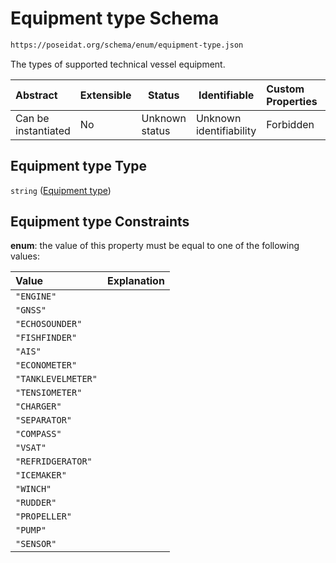 # Equipment type Schema

```txt
https://poseidat.org/schema/enum/equipment-type.json
```

The types of supported technical vessel equipment.


| Abstract            | Extensible | Status         | Identifiable            | Custom Properties | Additional Properties | Access Restrictions | Defined In                                                                     |
| :------------------ | ---------- | -------------- | ----------------------- | :---------------- | --------------------- | ------------------- | ------------------------------------------------------------------------------ |
| Can be instantiated | No         | Unknown status | Unknown identifiability | Forbidden         | Allowed               | none                | [equipment-type.json](schemas/enum/equipment-type.json "open original schema") |

## Equipment type Type

`string` ([Equipment type](equipment-type.md))

## Equipment type Constraints

**enum**: the value of this property must be equal to one of the following values:

| Value              | Explanation |
| :----------------- | ----------- |
| `"ENGINE"`         |             |
| `"GNSS"`           |             |
| `"ECHOSOUNDER"`    |             |
| `"FISHFINDER"`     |             |
| `"AIS"`            |             |
| `"ECONOMETER"`     |             |
| `"TANKLEVELMETER"` |             |
| `"TENSIOMETER"`    |             |
| `"CHARGER"`        |             |
| `"SEPARATOR"`      |             |
| `"COMPASS"`        |             |
| `"VSAT"`           |             |
| `"REFRIDGERATOR"`  |             |
| `"ICEMAKER"`       |             |
| `"WINCH"`          |             |
| `"RUDDER"`         |             |
| `"PROPELLER"`      |             |
| `"PUMP"`           |             |
| `"SENSOR"`         |             |
